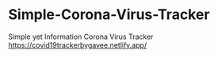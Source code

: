 # Simple-Corona-Virus-Tracker
Simple yet Information Corona Virus Tracker
https://covid19trackerbygavee.netlify.app/
